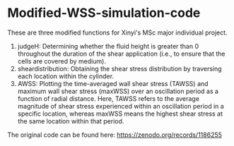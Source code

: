 # Modified-WSS-simulation-code

These are three modified functions for Xinyi's MSc major individual project.
1.	judgeH: Determining whether the fluid height is greater than 0 throughout the duration of the shear application (i.e., to ensure that the cells are covered by medium).
2.	sheardistribution: Obtaining the shear stress distribution by traversing each location within the cylinder.
3.	AWSS: Plotting the time-averaged wall shear stress (TAWSS) and maximum wall shear stress (maxWSS) over an oscillation period as a function of radial distance. Here, TAWSS refers to the average magnitude of shear stress experienced within an oscillation period in a specific location, whereas maxWSS means the highest shear stress at the same location within that period.

The original code can be found here: https://zenodo.org/records/1186255
